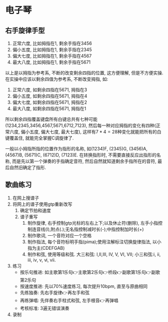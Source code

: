 # 电子琴

## 右手旋律手型
1. 正常六度, 比如拇指在1, 剩余手指在3456
2. 偏小五度, 比如拇指在1, 剩余手指在2345
3. 偏大七度, 比如拇指在1, 剩余手指在4567
4. 最大八度, 比如拇指在1, 剩余手指在5671

以上是以拇指为参考系, 不断的改变剩余四指的位置, 这方便理解, 但是不方便实操. 在实操中应该以剩余四值为参考系, 不断改变拇指, 如: 
1. 正常六度, 如剩余四指在5671, 拇指在3
2. 偏小五度, 如剩余四指在5671, 拇指在4
3. 偏大七度, 如剩余四指在5671, 拇指在2
4. 最大八度, 如剩余四指在5671, 拇指在1

所以剩余四指覆盖键盘所有白键总共有七种可能(1234,2345,3456,4567,5671,6712,7123), 然后每一种对应拇指的变化有四种(正常六度, 偏小五度, 偏大七度, 最大七度), 这样有$7*4=28$种变化就能把所有的白键覆盖住, 就能完全掌握C调旋律了.

一般以小拇指所指的位置作为指形的名称, 如(1234)F, (2345)G, (3456)A, (4567)B, (5671)C, (6712)D, (7123)E. 在转换指形时, 不需要直接反应出指形的名称, 而是先以第一个弹奏的手指确定音符, 然后自然就知道剩余手指所在的音符, 最后自然旧确定了指形.



## 歌曲练习
1. 在网上搜谱子
2. 将网上的谱子使用gtp重新改写
    1. 确定节拍和速度
    2. 谱子重写
       1. 制作旋律, 右手控制gtp光标的左右上下;以及休止符(删除), 左手小指控制连音线(l),附点(.);无名指控制减时长(-);中指控制加时长(+)
       3. 制作歌词, 一个音符对应一个空格
       4. 制作指法, 每个音符标明手指(pima);使用注解标注切换旋律指法, 以小指为主(CDEFGAB)
       5. 制作和弦, 使用等级和弦. 大三和弦: Ⅰ,Ⅱ,Ⅲ, Ⅳ, Ⅴ, Ⅵ, Ⅶ; 小三和弦:ⅰ, ⅱ, ⅲ, ⅳ, ⅴ, ⅵ, ⅶ.
3. 练习
    - 按乐句推进: 如主歌第1乐句👉主歌第2乐句👉桥段👉副歌第1乐句👉副歌第2乐句
    - 按速度推进: 先以70%速度练习, 每次提升10bpm, 直至与原曲相同
    - 先练独奏: 先右手旋律👉再左手和弦
    - 再练弹唱: 先伴奏右手柱式和弦, 左手根音👉再弹唱
    - 考核标准: 3遍无错误演奏
4. 录制




